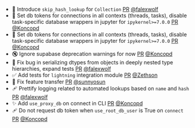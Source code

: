 - 🔧 Introduce `skip_hash_lookup` for `Collection` [PR](https://github.com/laminlabs/lamindb/pull/3170) [@falexwolf](https://github.com/falexwolf)
- 🐛 Set db tokens for connections in all contexts (threads, tasks), disable task-specific database wrappers in jupyter for `ipykernel>=7.0.0` [PR](https://github.com/laminlabs/lamindb/pull/3165) [@Koncopd](https://github.com/Koncopd)
- 🐛 Set db tokens for connections in all contexts (threads, tasks), disable task-specific database wrappers in jupyter for `ipykernel>=7.0.0` [PR](https://github.com/laminlabs/lamindb-setup/pull/1166) [@Koncopd](https://github.com/Koncopd)
- 🔇 Ignore supabase deprecation warnings for now [PR](https://github.com/laminlabs/lamindb-setup/pull/1168) [@Koncopd](https://github.com/Koncopd)
- 🐛 Fix bug in serializing dtypes from objects in deeply nested type hierarchies, expand tests [PR](https://github.com/laminlabs/lamindb/pull/3169) [@falexwolf](https://github.com/falexwolf)
- ✅ Add tests for `lightning` integration module [PR](https://github.com/laminlabs/lamindb/pull/3159) [@Zethson](https://github.com/Zethson)
- 🐛 Fix feature transfer [PR](https://github.com/laminlabs/lamindb/pull/3168) [@sunnyosun](https://github.com/sunnyosun)
- 🩹 Prettify logging related to automated lookups based on `name` and `hash` [PR](https://github.com/laminlabs/lamindb/pull/3167) [@falexwolf](https://github.com/falexwolf)
- ✨ Add `use_proxy_db` on connect in CLI [PR](https://github.com/laminlabs/lamin-cli/pull/162) [@Koncopd](https://github.com/Koncopd)
- 🩹 Do not request db token when `use_root_db_user` is True on `connect` [PR](https://github.com/laminlabs/lamindb-setup/pull/1165) [@Koncopd](https://github.com/Koncopd)
